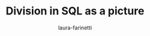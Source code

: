 ---
title: "Division in SQL as a picture"
author: "laura-farinetti"
Discipline: Databases
ConceptualAdvantage: "Shows how a division is executed in SQL"
DrawsAttentionTo: "The steps of execution of a division in SQL"
Topic: Query languages (advanced)
Domain: Within-Database
Form: Visual Representation
OriginSource: "Lecture Notes"
image: "448.png"
Mapping:
  text :  meaning of subqueries
---